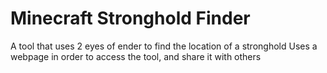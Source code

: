 # Minecraft Stronghold Finder

A tool that uses 2 eyes of ender to find the location of a stronghold
Uses a webpage in order to access the tool, and share it with others
